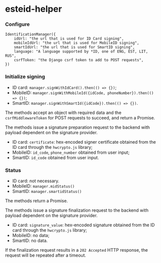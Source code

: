 # esteid-helper

### Configure

```
IdentificationManager({
    idUrl: "the url that is used for ID Card signing",
    mobileIdUrl: "the url that is used for MobileID signing",
    smartIdUrl: "the url that is used for SmartID signing",
    language: "A language supported by *ID, one of ENG, EST, LIT, RUS",
    csrfToken: "the Django csrf token to add to POST requests",
})
```

### Initialize signing

- ID card: `manager.signWithIdCard().then(() => {})`;
- MobileID: `manager.signWithMobileId({idCode, phoneNumber}).then(() => {})`;
- SmartID: `manager.signWithSmartId({idCode}).then(() => {})`.

The methods accept an object with required data and the `csrfMiddlewareToken` for POST requests to succeed, and return a Promise.

The methods issue a signature preparation request to the backend with payload dependent on the signature provider.
- ID card: `certificate`: hex-encoded signer certificate obtained from the ID card through the `hwcrypto.js` library;
- MobileID: `id_code`, `phone_number` obtained from user input;
- SmartID: `id_code` obtained from user input.

### Status

- ID card: not necessary. 
- MobileID: `manager.midStatus()`
- SmartID: `manager.smartidStatus()`

The methods return a Promise.

The methods issue a signature finalization request to the backend with payload dependent on the signature provider.
- ID card: `signature_value`: hex-encoded signature obtained from the ID card through the `hwcrypto.js` library;
- MobileID: no data;
- SmartID: no data.

If the finalization request results in a `202 Accepted` HTTP response, the request will be repeated after a timeout.
